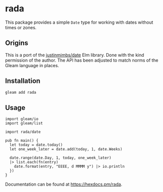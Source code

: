 # rada

This package provides a simple `Date` type for working with dates without times or zones.

## Origins

This is a port of the [justinmimbs/date](https://package.elm-lang.org/packages/justinmimbs/date/latest) Elm library.
Done with the kind permission of the author. The API has been adjusted to match norms of the Gleam language in places.

## Installation

```sh
gleam add rada
```

## Usage

```gleam
import gleam/io
import gleam/list

import rada/date

pub fn main() {
  let today = date.today()
  let one_week_later = date.add(today, 1, date.Weeks)

  date.range(date.Day, 1, today, one_week_later)
  |> list.each(fn(entry)
    date.format(entry, "EEEE, d MMMM y") |> io.println
  })
}
```

Documentation can be found at <https://hexdocs.pm/rada>.

